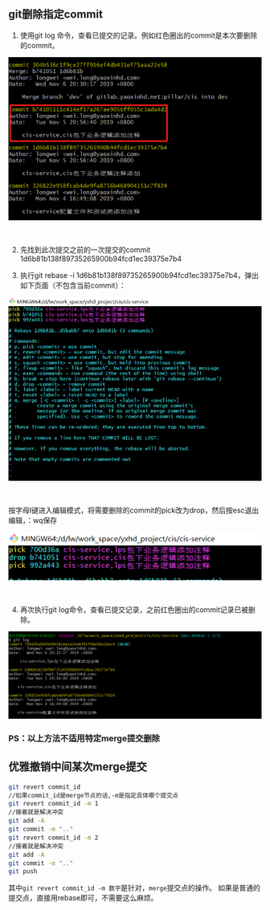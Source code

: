 ## git删除指定commit

1.  使用git log 命令，查看已提交的记录。例如红色圈出的commit是本次要删除的commit。

![](./git回滚操作-01.png)

<br>

2.  先找到此次提交之前的一次提交的commit 1d6b81b138f89735265900b94fcd1ec39375e7b4

3.  执行git rebase -i 1d6b81b138f89735265900b94fcd1ec39375e7b4，弹出如下页面（不包含当前commit）：

![](./git回滚操作-02.png)

<br>

按字母I键进入编辑模式，将需要删除的commit的pick改为drop，然后按esc退出编辑，：wq保存

![](./git回滚操作-03.png)

<br>

4.  再次执行git log命令，查看已提交记录，之前红色圈出的commit记录已被删除。

![](./git回滚操作-04.png)

### PS：以上方法不适用特定merge提交删除

## 优雅撤销中间某次merge提交

``` BASH
git revert commit_id
//如果commit_id是merge节点的话,-m是指定具体哪个提交点
git revert commit_id -m 1
//接着就是解决冲突
git add -A
git commit -m ".."
git revert commit_id -m 2
//接着就是解决冲突
git add -A
git commit -m ".."
git push
```

其中`git revert commit_id -m 数字`是针对，`merge`提交点的操作。
如果是普通的提交点，直接用rebase即可，不需要这么麻烦。
